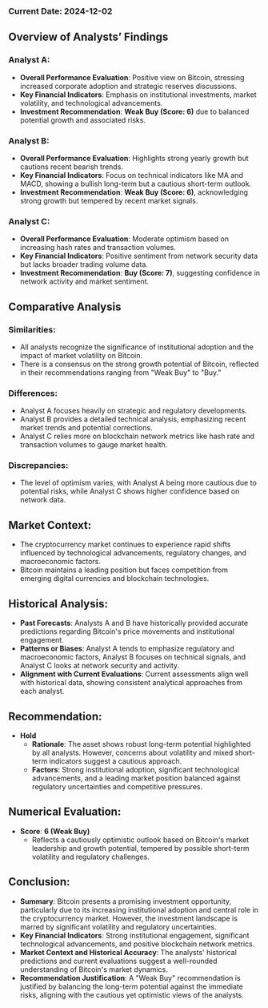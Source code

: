 ### Current Date: 2024-12-02

## Overview of Analysts’ Findings

### Analyst A:
- **Overall Performance Evaluation**: Positive view on Bitcoin, stressing increased corporate adoption and strategic reserves discussions.
- **Key Financial Indicators**: Emphasis on institutional investments, market volatility, and technological advancements.
- **Investment Recommendation**: **Weak Buy (Score: 6)** due to balanced potential growth and associated risks.

### Analyst B:
- **Overall Performance Evaluation**: Highlights strong yearly growth but cautions recent bearish trends.
- **Key Financial Indicators**: Focus on technical indicators like MA and MACD, showing a bullish long-term but a cautious short-term outlook.
- **Investment Recommendation**: **Weak Buy (Score: 6)**, acknowledging strong growth but tempered by recent market signals.

### Analyst C:
- **Overall Performance Evaluation**: Moderate optimism based on increasing hash rates and transaction volumes.
- **Key Financial Indicators**: Positive sentiment from network security data but lacks broader trading volume data.
- **Investment Recommendation**: **Buy (Score: 7)**, suggesting confidence in network activity and market sentiment.

## Comparative Analysis

### Similarities:
- All analysts recognize the significance of institutional adoption and the impact of market volatility on Bitcoin.
- There is a consensus on the strong growth potential of Bitcoin, reflected in their recommendations ranging from "Weak Buy" to "Buy."

### Differences:
- Analyst A focuses heavily on strategic and regulatory developments.
- Analyst B provides a detailed technical analysis, emphasizing recent market trends and potential corrections.
- Analyst C relies more on blockchain network metrics like hash rate and transaction volumes to gauge market health.

### Discrepancies:
- The level of optimism varies, with Analyst A being more cautious due to potential risks, while Analyst C shows higher confidence based on network data.

## Market Context:
- The cryptocurrency market continues to experience rapid shifts influenced by technological advancements, regulatory changes, and macroeconomic factors.
- Bitcoin maintains a leading position but faces competition from emerging digital currencies and blockchain technologies.

## Historical Analysis:
- **Past Forecasts**: Analysts A and B have historically provided accurate predictions regarding Bitcoin's price movements and institutional engagement.
- **Patterns or Biases**: Analyst A tends to emphasize regulatory and macroeconomic factors, Analyst B focuses on technical signals, and Analyst C looks at network security and activity.
- **Alignment with Current Evaluations**: Current assessments align well with historical data, showing consistent analytical approaches from each analyst.

## Recommendation:
- **Hold**
  - **Rationale**: The asset shows robust long-term potential highlighted by all analysts. However, concerns about volatility and mixed short-term indicators suggest a cautious approach.
  - **Factors**: Strong institutional adoption, significant technological advancements, and a leading market position balanced against regulatory uncertainties and competitive pressures.

## Numerical Evaluation:
- **Score**: **6 (Weak Buy)**
  - Reflects a cautiously optimistic outlook based on Bitcoin's market leadership and growth potential, tempered by possible short-term volatility and regulatory challenges.

## Conclusion:
- **Summary**: Bitcoin presents a promising investment opportunity, particularly due to its increasing institutional adoption and central role in the cryptocurrency market. However, the investment landscape is marred by significant volatility and regulatory uncertainties.
- **Key Financial Indicators**: Strong institutional engagement, significant technological advancements, and positive blockchain network metrics.
- **Market Context and Historical Accuracy**: The analysts' historical predictions and current evaluations suggest a well-rounded understanding of Bitcoin's market dynamics.
- **Recommendation Justification**: A "Weak Buy" recommendation is justified by balancing the long-term potential against the immediate risks, aligning with the cautious yet optimistic views of the analysts.